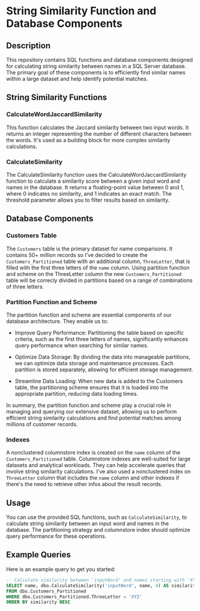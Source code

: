 # String Similarity Function and Database Components

## Description

This repository contains SQL functions and database components designed for calculating string similarity between names in a SQL Server database. The primary goal of these components is to efficiently find similar names within a large dataset and help identify potential matches.

## String Similarity Functions

### CalculateWordJaccardSimilarity

This function calculates the Jaccard similarity between two input words. It returns an integer representing the number of different characters between the words. It's used as a building block for more complex similarity calculations.

### CalculateSimilarity

The CalculateSimilarity function uses the CalculateWordJaccardSimilarity function to calculate a similarity score between a given input word and names in the database. It returns a floating-point value between 0 and 1, where 0 indicates no similarity, and 1 indicates an exact match. The threshold parameter allows you to filter results based on similarity.

## Database Components

### Customers Table

The `Customers` table is the primary dataset for name comparisons. It contains 50+ million records so I've decided to create the `Customers_Partitioned` table with an additional column, `ThreeLetter`, that is filled with the first three letters of the `name` column. 
Using partition function and scheme on the ThreeLetter column the new `Customers_Partitioned` table will be correcly divided in partitions based on a range of combinations of three letters.

### Partition Function and Scheme

The partition function and scheme are essential components of our database architecture. They enable us to:

- Improve Query Performance: Partitioning the table based on specific criteria, such as the first three letters of names, significantly enhances query performance when searching for similar names.

- Optimize Data Storage: By dividing the data into manageable partitions, we can optimize data storage and maintenance processes. Each partition is stored separately, allowing for efficient storage management.

- Streamline Data Loading: When new data is added to the Customers table, the partitioning scheme ensures that it is loaded into the appropriate partition, reducing data loading times.

In summary, the partition function and scheme play a crucial role in managing and querying our extensive dataset, allowing us to perform efficient string similarity calculations and find potential matches among millions of customer records.

### Indexes

A nonclustered columnstore index is created on the `name` column of the `Customers_Partitioned` table. Columnstore indexes are well-suited for large datasets and analytical workloads. They can help accelerate queries that involve string similarity calculations.
I've also used a nonclustered index on `ThreeLetter` column that includes the `name` column and other indexes if there's the need to retrieve other infos about the result records.

## Usage

You can use the provided SQL functions, such as `CalculateSimilarity`, to calculate string similarity between an input word and names in the database. The partitioning strategy and columnstore index should optimize query performance for these operations.

## Example Queries

Here is an example query to get you started:

```sql
-- Calculate similarity between 'inputWord' and names starting with 'XYZ' with a threshold of 4
SELECT name, dbo.CalculateSimilarity('inputWord', name, 4) AS similarity
FROM dbo.Customers_Partitioned
WHERE dbo.Customers_Partitioned.ThreeLetter = 'XYZ'
ORDER BY similarity DESC
